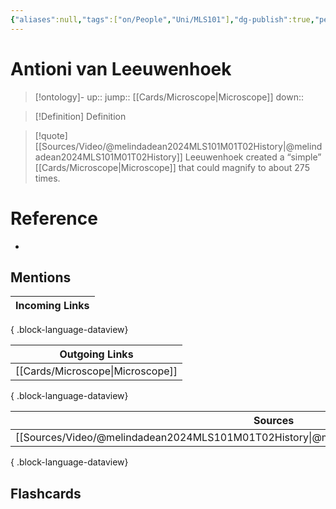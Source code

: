 ```yaml
---
{"aliases":null,"tags":["on/People","Uni/MLS101"],"dg-publish":true,"permalink":"/cards/antioni-van-leeuwenhoek/","dgPassFrontmatter":true}
---
```


# Antioni van Leeuwenhoek

> [!ontology]-
> up:: 
> jump:: [[Cards/Microscope\|Microscope]]
> down:: 

> [!Definition] Definition
> 

> [!quote] [[Sources/Video/@melindadean2024MLS101M01T02History\|@melindadean2024MLS101M01T02History]]
> Leeuwenhoek created a “simple” [[Cards/Microscope\|Microscope]] that could magnify to about 275 times.

# Reference
- 

## Mentions
| Incoming Links |
| -------------- |

{ .block-language-dataview}

| Outgoing Links                      |
| ----------------------------------- |
| [[Cards/Microscope\|Microscope]] |

{ .block-language-dataview}

| Sources                                                                                       |
| --------------------------------------------------------------------------------------------- |
| [[Sources/Video/@melindadean2024MLS101M01T02History\|@melindadean2024MLS101M01T02History]] |

{ .block-language-dataview}

## Flashcards 
